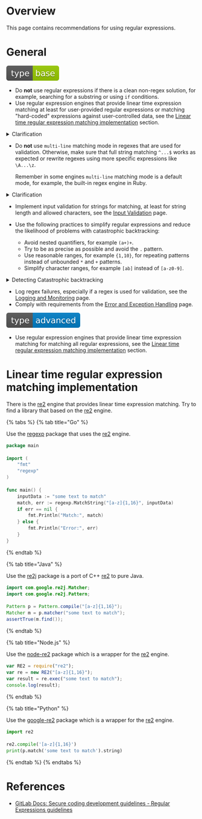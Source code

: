 # Overview

This page contains recommendations for using regular expressions.

# General

<div align="left">
<img src="/.gitbook/assets/type-base-icon.svg">
</div>

- Do **not** use regular expressions if there is a clean non-regex solution, for example, searching for a substring or using `if` conditions.
- Use regular expression engines that provide linear time expression matching at least for user-provided regular expressions or matching "hard-coded" expressions against user-controlled data, see the [Linear time regular expression matching implementation](#linear-time-regular-expression-matching-implementation) section.

<details>
<summary>Clarification</summary>

Many regex engines support backtracking that causes them to work very slowly in some cases (exponentially related to input size), see the [Vulnerability Mitigation: Regular Expression Denial of Service (ReDoS)](/Web%20Application/Vulnerability%20Mitigation/Regular%20Expression%20Denial%20of%20Service%20(ReDoS)/README.md) page.
</details>

- Do **not** use `multi-line` matching mode in regexes that are used for validation. Otherwise, make sure that full string matching `^...$` works as expected or rewrite regexes using more specific expressions like `\A...\z`.

    Remember in some engines `multi-line` matching mode is a default mode, for example, the built-in regex engine in Ruby.

<details>
<summary>Clarification</summary>

In `multi-line` mode, the expressions with `^` and `$` are matched differently. For example, `$` matches not only before the end of the string but also at the end of each line. So, if there is a validation that uses a regular expression in `multi-line` mode, an attacker can use a new line `\x0a` to bypass this validation. Consider a regular expression matching in Python from the snippet below.

```python
import re

p = re.compile(r'^\d{1,3}$')

p.match('137') is not None
# => True
p.match('1337') is not None
# => False
p.match('abc') is not None
# => False
p.match('137\nabc') is not None
# => False
```

The regex from the snippet matches full strings containing numbers from 1 to 3 digits long. However, enabling `multi-line` mode completely changes this behaviour.

```python
import re

p = re.compile(r'^\d{1,3}$', re.MULTILINE)

p.match('137') is not None
# => True
p.match('1337') is not None
# => False
p.match('abc') is not None
# => False
p.match('137\nabc') is not None
# => True
```

As can be seen, in `multi-line` mode the string `137\nabc` will be successfully matched. To avoid this behaviour, disable `multi-line` mode (this is the preferred solution) or rewrite the regex using `\A` and `\Z`:

```python
import re

# preferred
p = re.compile(r'^\d{1,3}$')

p.match('137\nabc') is not None
# => False

# or
p = re.compile(r'\A\d{1,3}\Z', re.MULTILINE)

p.match('137\nabc') is not None
# => False
```
</details>

- Implement input validation for strings for matching, at least for string length and allowed characters, see the [Input Validation](/Web%20Application/Input%20Validation/README.md) page.
- Use the following practices to simplify regular expressions and reduce the likelihood of problems with catastrophic backtracking:

    - Avoid nested quantifiers, for example `(a+)+`.
    - Try to be as precise as possible and avoid the `.` pattern.
    - Use reasonable ranges, for example `{1,10}`, for repeating patterns instead of unbounded `*` and `+` patterns.
    - Simplify character ranges, for example `[ab]` instead of `[a-z0-9]`.

<details>
<summary>Detecting Catastrophic backtracking</summary>

You can use [doyensec/regexploit](https://github.com/doyensec/regexploit) to detect Catastrophic backtracking in your regexes that lead to ReDoS.

**regexploit does not guarantee the detection of 100% vulnerable regexes, this is just one of the relatively easy ways to check your regex**

```bash
$ python3 -m venv .env
$ source .env/bin/activate
$ pip install regexploit
$ regexploit
v\w*_\w*_\w*$
Pattern: v\w*_\w*_\w*$
---
Worst-case complexity: 3 ⭐⭐⭐ (cubic)
Repeated character: [5f:_]
Final character to cause backtracking: [^WORD]
Example: 'v' + '_' * 3456 + '!'
```
</details>

- Log regex failures, especially if a regex is used for validation, see the [Logging and Monitoring](/Web%20Application/Logging%20and%20Monitoring/README.md) page.
- Comply with requirements from the [Error and Exception Handling](/Web%20Application/Error%20and%20Exception%20Handling/README.md) page.

<div align="left">
<img src="/.gitbook/assets/type-advanced-icon.svg">
</div>

- Use regular expression engines that provide linear time expression matching for matching all regular expressions, see the [Linear time regular expression matching implementation](#linear-time-regular-expression-matching-implementation) section.

# Linear time regular expression matching implementation

There is the [re2](https://github.com/google/re2) engine that provides linear time expression matching. Try to find a library that based on the [re2](https://github.com/google/re2) engine.

{% tabs %}
{% tab title="Go" %}

Use the [regexp](https://pkg.go.dev/regexp) package that uses the [re2](https://github.com/google/re2) engine.

```go
package main

import (
    "fmt"
    "regexp"
)

func main() {
    inputData := "some text to match"
    match, err := regexp.MatchString("[a-z]{1,16}", inputData)
    if err == nil {
        fmt.Println("Match:", match)
    } else {
        fmt.Println("Error:", err)
    }
}
```
{% endtab %}

{% tab title="Java" %}

Use the [re2j](https://github.com/google/re2j) package is a port of C++ [re2](https://github.com/google/re2) to pure Java.

```java
import com.google.re2j.Matcher;
import com.google.re2j.Pattern;

Pattern p = Pattern.compile("[a-z]{1,16}");
Matcher m = p.matcher("some text to match");
assertTrue(m.find());
```
{% endtab %}

{% tab title="Node.js" %}

Use the [node-re2](https://www.npmjs.com/package/re2) package which is a wrapper for the [re2](https://github.com/google/re2) engine.

```javascript
var RE2 = require("re2");
var re = new RE2("[a-z]{1,16}");
var result = re.exec("some text to match");
console.log(result);
```
{% endtab %}

{% tab title="Python" %}

Use the [google-re2](https://pypi.org/project/google-re2/) package which is a wrapper for the [re2](https://github.com/google/re2) engine.

```python
import re2

re2.compile('[a-z]{1,16}')
print(p.match('some text to match').string)
```
{% endtab %}
{% endtabs %}

# References

- [GitLab Docs: Secure coding development guidelines - Regular Expressions guidelines](https://docs.gitlab.com/ee/development/secure_coding_guidelines.html#regular-expressions-guidelines)
